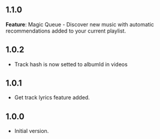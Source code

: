 ## 1.1.0

**Feature**: Magic Queue - Discover new music with automatic recommendations added to your current playlist.

## 1.0.2

- Track hash is now setted to albumId in videos

## 1.0.1

- Get track lyrics feature added.

## 1.0.0

- Initial version.
